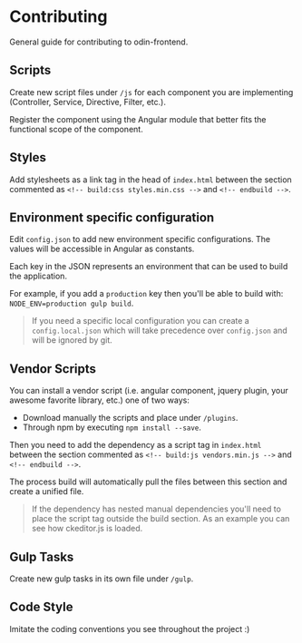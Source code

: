 # Contributing

General guide for contributing to odin-frontend.

## Scripts

Create new script files under `/js` for each component you are implementing (Controller, Service, Directive, Filter, etc.).

Register the component using the Angular module that better fits the functional scope of the component.

## Styles

Add stylesheets as a link tag in the head of `index.html` between the section commented as `<!-- build:css styles.min.css -->` and `<!-- endbuild -->`.

## Environment specific configuration

Edit `config.json` to add new environment specific configurations. The values will be accessible in Angular as constants.

Each key in the JSON represents an environment that can be used to build the application.

For example, if you add a `production` key then you'll be able to build with: `NODE_ENV=production gulp build`.

> If you need a specific local configuration you can create a `config.local.json` which will take precedence over `config.json` and will be ignored by git.

## Vendor Scripts

You can install a vendor script (i.e. angular component, jquery plugin, your awesome favorite library, etc.) one of two ways:

- Download manually the scripts and place under `/plugins`.
- Through npm by executing `npm install --save`.

Then you need to add the dependency as a script tag in `index.html` between the section commented as `<!-- build:js vendors.min.js -->` and `<!-- endbuild -->`.

The process build will automatically pull the files between this section and create a unified file.

> If the dependency has nested manual dependencies you'll need to place the script tag outside the build section. As an example you can see how ckeditor.js is loaded.

## Gulp Tasks

Create new gulp tasks in its own file under `/gulp`.

## Code Style

Imitate the coding conventions you see throughout the project :)
